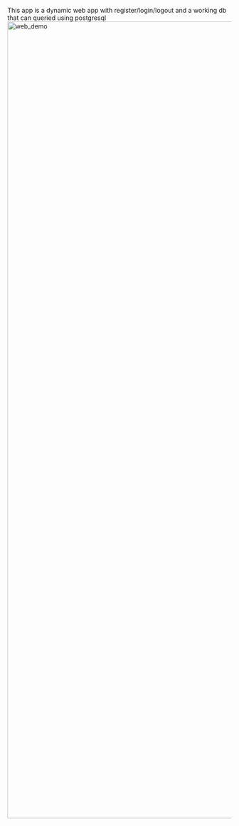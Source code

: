 This app is a dynamic web app with register/login/logout and a working db that can queried using postgresql
<img width="1792" alt="web_demo" src="https://user-images.githubusercontent.com/60893597/135021660-0b9cca42-03c9-422d-9cd8-999494cb5d6e.png">
